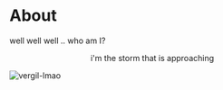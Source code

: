 # About

well well well .. who am I?

<center>i'm the storm that is approaching </center>

![vergil-lmao](/vergil.jpg)
